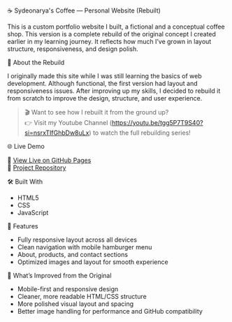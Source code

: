 ☕ Sydeonarya's Coffee — Personal Website (Rebuilt)

This is a custom portfolio website I built, a fictional and a conceptual coffee shop. 
This version is a complete rebuild of the original concept I created earlier in my learning journey. 
It reflects how much I’ve grown in layout structure, responsiveness, and design polish.

🧠 About the Rebuild

I originally made this site while I was still learning the basics of web development. 
Although functional, the first version had layout and responsiveness issues. 
After improving up my skills, I decided to rebuild it from scratch to improve the design, structure, and user experience.

> 🎬 Want to see how I rebuilt it from the ground up?  
> 👉 Visit my Youtube Channel (https://youtu.be/tgg5P7T9S40?si=nsrxTIfGhbDw8uLx) to watch the full rebuilding series!

🌐 Live Demo

🔗 [View Live on GitHub Pages](https://jiki-234.github.io/coffeeshop-site/)  
📂 [Project Repository](https://github.com/jiki-234/coffeeshop-site)

🛠️ Built With

- HTML5  
- CSS
- JavaScript

📱 Features

- Fully responsive layout across all devices
- Clean navigation with mobile hamburger menu
- About, products, and contact sections
- Optimized images and layout for smooth experience

🔄 What’s Improved from the Original

- Mobile-first and responsive design
- Cleaner, more readable HTML/CSS structure
- More polished visual layout and spacing
- Better image handling for performance and GitHub compatibility

